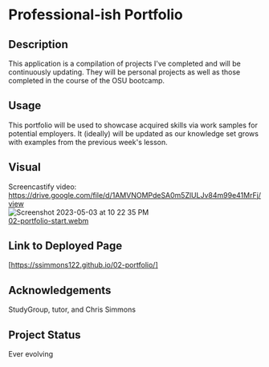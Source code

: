 # Professional-ish Portfolio

## Description
This application is a compilation of projects I've completed and will be continuously updating.  They will be personal projects as well as those completed in the course of the OSU bootcamp.   

## Usage
This portfolio will be used to showcase acquired skills via work samples for potential employers.  It (ideally) will be updated as our knowledge set grows with examples from the previous week's lesson.

## Visual
Screencastify video: https://drive.google.com/file/d/1AMVNOMPdeSA0m5ZlULJv84m99e41MrFj/view <br>
![Screenshot 2023-05-03 at 10 22 35 PM](https://user-images.githubusercontent.com/121777930/236097356-48a5e43a-d422-44d6-acdc-0c2f6988bae5.png) <br>
[02-portfolio-start.webm](https://user-images.githubusercontent.com/121777930/236096923-2d334b25-26f9-4f72-b9fd-efdfc1c28087.webm)

## Link to Deployed Page
[https://ssimmons122.github.io/02-portfolio/]  

## Acknowledgements
StudyGroup, tutor, and Chris Simmons 

## Project Status
Ever evolving
